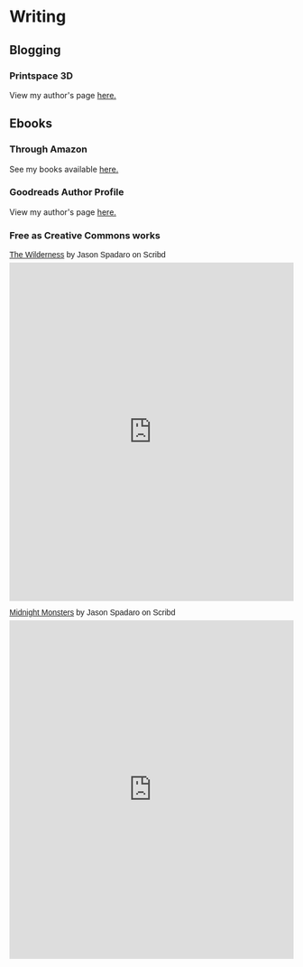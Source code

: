 # <i class="fa fa-pencil-square-o"></i> Writing #

## Blogging

### Printspace 3D
View my author's page [here.](https://www.printspace3d.com/author/jspadaro/)

## Ebooks

### Through Amazon
See my books available [here.](https://www.amazon.com/Jason-Spadaro/e/B00USTAQW0)

### Goodreads Author Profile
View my author's page [here.](https://www.goodreads.com/author/show/13650103.Jason_Spadaro)

### Free as Creative Commons works

<p  style="   margin: 12px auto 6px auto;   font-family: Helvetica,Arial,Sans-serif;   font-style: normal;   font-variant: normal;   font-weight: normal;   font-size: 14px;   line-height: normal;   font-size-adjust: none;   font-stretch: normal;   -x-system-font: none;   display: block;"   ><a title="View The Wilderness on Scribd" href="https://www.scribd.com/document/268163524/The-Wilderness#from_embed"  style="text-decoration: underline;">The Wilderness</a> by Jason Spadaro<a title="View 's profile on Scribd" href="undefined#from_embed"  style="text-decoration: underline;"></a> on Scribd</p><iframe class="scribd_iframe_embed" title="The Wilderness" src="https://www.scribd.com/embeds/268163524/content?start_page=1&view_mode=scroll&show_recommendations=true&access_key=key-fkPTdtSl6keWuQmbCTQC" data-auto-height="true" data-aspect-ratio="null" scrolling="no" width="100%" height="600" frameborder="0"></iframe>

<p  style="   margin: 12px auto 6px auto;   font-family: Helvetica,Arial,Sans-serif;   font-style: normal;   font-variant: normal;   font-weight: normal;   font-size: 14px;   line-height: normal;   font-size-adjust: none;   font-stretch: normal;   -x-system-font: none;   display: block;"   ><a title="View Midnight Monsters on Scribd" href="https://www.scribd.com/document/228851207/Midnight-Monsters#from_embed"  style="text-decoration: underline;">Midnight Monsters</a> by Jason Spadaro<a title="View 's profile on Scribd" href="undefined#from_embed"  style="text-decoration: underline;"></a> on Scribd</p><iframe class="scribd_iframe_embed" title="Midnight Monsters" src="https://www.scribd.com/embeds/228851207/content?start_page=1&view_mode=scroll&show_recommendations=true&access_key=key-U0nyqygjkuSiMYeAYpSq" data-auto-height="true" data-aspect-ratio="null" scrolling="no" width="100%" height="600" frameborder="0"></iframe>
